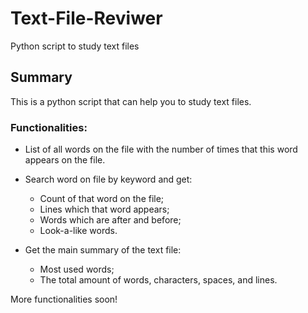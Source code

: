 # Text-File-Reviwer
Python script to study text files

<h2>Summary</h2>

This is a python script that can help you to study text files.

<h3>Functionalities:</h3> 

<ul>
<li>List of all words on the file with the number of times that this word appears on the file.</li>
  <p></p>
<li>Search word on file by keyword and get:</li>
<ul>
  <li>Count of that word on the file;</li>
  <li>Lines which that word appears;</li>
  <li>Words which are after and before;</li>
  <li>Look-a-like words.</li>
</ul>
  <p></p>
<li>Get the main summary of the text file:</li>
<ul>
  <li>Most used words;</li>
  <li>The total amount of words, characters, spaces, and lines.</li>
</ul>
</ul>

More functionalities soon!
